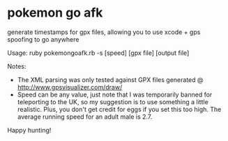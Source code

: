 # pokemon go afk
generate timestamps for gpx files, allowing you to use xcode + gps spoofing to go anywhere

Usage:
ruby pokemongoafk.rb -s [speed] [gpx file] [output file]

Notes:
- The XML parsing was only tested against GPX files generated @ http://www.gpsvisualizer.com/draw/
- Speed can be any value, just note that I was temporarily banned for teleporting to the UK, so my suggestion is to use something a little realistic. Plus, you don't get credit for eggs if you set this too high. The average running speed for an adult male is 2.7.

Happy hunting!
